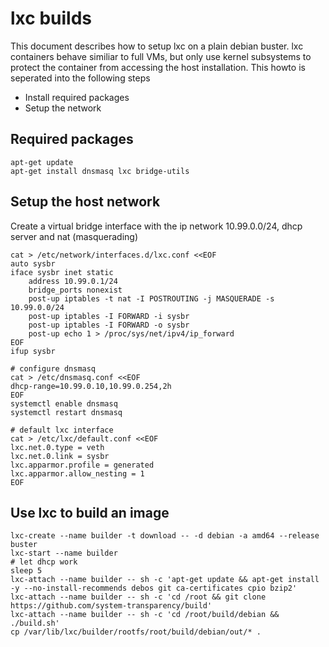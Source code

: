 # lxc builds

This document describes how to setup lxc on a plain debian buster. lxc containers behave similiar to full VMs, but only use kernel subsystems to protect the container from accessing the host installation.
This howto is seperated into the following steps

- Install required packages
- Setup the network

## Required packages

```
apt-get update
apt-get install dnsmasq lxc bridge-utils
```

## Setup the host network

Create a virtual bridge interface with the ip network 10.99.0.0/24,
dhcp server and nat (masquerading)

```
cat > /etc/network/interfaces.d/lxc.conf <<EOF
auto sysbr
iface sysbr inet static
	address 10.99.0.1/24
	bridge_ports nonexist
	post-up iptables -t nat -I POSTROUTING -j MASQUERADE -s 10.99.0.0/24
	post-up iptables -I FORWARD -i sysbr
	post-up iptables -I FORWARD -o sysbr
	post-up echo 1 > /proc/sys/net/ipv4/ip_forward
EOF
ifup sysbr

# configure dnsmasq
cat > /etc/dnsmasq.conf <<EOF
dhcp-range=10.99.0.10,10.99.0.254,2h
EOF
systemctl enable dnsmasq
systemctl restart dnsmasq

# default lxc interface
cat > /etc/lxc/default.conf <<EOF
lxc.net.0.type = veth
lxc.net.0.link = sysbr
lxc.apparmor.profile = generated
lxc.apparmor.allow_nesting = 1
EOF
```

## Use lxc to build an image

```
lxc-create --name builder -t download -- -d debian -a amd64 --release buster
lxc-start --name builder
# let dhcp work
sleep 5
lxc-attach --name builder -- sh -c 'apt-get update && apt-get install -y --no-install-recommends debos git ca-certificates cpio bzip2'
lxc-attach --name builder -- sh -c 'cd /root && git clone https://github.com/system-transparency/build'
lxc-attach --name builder -- sh -c 'cd /root/build/debian && ./build.sh'
cp /var/lib/lxc/builder/rootfs/root/build/debian/out/* .
```

